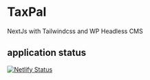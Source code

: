 # TaxPal

NextJs with Tailwindcss and WP Headless CMS

## application status

[![Netlify Status](https://api.netlify.com/api/v1/badges/51c68e04-123d-4c92-ac0c-04d5290c7408/deploy-status)](https://app.netlify.com/sites/taxpal/deploys)
